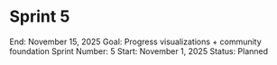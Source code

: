 # Sprint 5

End: November 15, 2025
Goal: Progress visualizations + community foundation
Sprint Number: 5
Start: November 1, 2025
Status: Planned